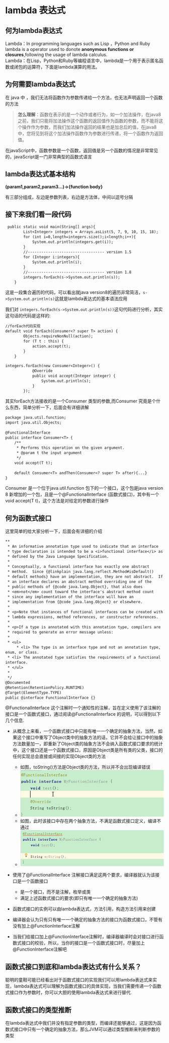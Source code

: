 # lambda 表达式
## 何为lambda表达式
Lambda：In programming languages such as Lisp ，Python and Ruby lambda is a operator used to donote **anonymous functions or closures**,following the usage of lambda calculus.  
Lambda：在Lisp，Python和Ruby等编程语言中，lambda是一个用于表示匿名函数或闭包的运算符，下面是lambda演算的用法。

## 为何需要lambda表达式

在 java 中 ，我们无法将函数作为参数传递给一个方法，也无法声明返回一个函数的方法

>  **怎么理解**：函数在表示的是一个动作或者行为，如一个加法操作，在java8之前，我们只能将加法操作这个函数的返回值作为函数的参数，而不能将这个操作作为参数，而我们加法操作返回的结果也是加总后的值，在java8中，您将见到将这个加法操作函数作为参数进行传递，将一个函数作为返回值。

在javaScript中，函数参数是一个函数，返回值是另一个函数的情况是非常常见的，javaScript是一门非常典型的函数式语言

## lambda表达式基本结构

**(param1,param2,param3...)->{function body}**

有三部分组成，左边是参数列表，右边是方法体，中间以逗号分隔

## 接下来我们看一段代码

```
 public static void main(String[] args){
        List<Integer> integers = Arrays.asList(5, 7, 9, 10, 15, 18);
        for (int i=0,length=integers.size();i<length;i++){
            System.out.println(integers.get(i));
        }
        //---------------------------------- version 1.5
        for (Integer i:integers){
            System.out.println(i);
        }
        //---------------------------------- version 1.8
        integers.forEach(s->System.out.println(s));
    }
```

这是一段集合遍历的代码，可以看出就java version8的遍历非常简洁，`s->System.out.println(s)`这就是lambda表达式的基本语法应用  

我们对  `integers.forEach(s->System.out.println(s))`这句代码进行分析，其实这句话的代码是这样的:

```
//forEach代码实现
default void forEach(Consumer<? super T> action) {
        Objects.requireNonNull(action);
        for (T t : this) {
            action.accept(t);
        }
    }
```

```
integers.forEach(new Consumer<Integer>() {
            @Override
            public void accept(Integer integer) {
                System.out.println(s);
            }
        });
```

其实forEach方法接收的是一个Consumer 类型的参数,而Consumer 究竟是个什么东西，简单分析一下，后面会有详细讲解

```
package java.util.function;
import java.util.Objects;

@FunctionalInterface
public interface Consumer<T> {
    /**
     * Performs this operation on the given argument.
     * @param t the input argument
     */
    void accept(T t);
    
	default Consumer<T> andThen(Consumer<? super T> after){...} 
}
```

Consumer 是一个位于java.util.function 包下的一个接口，这个包是java version 8 新增加的一个包，且是一个@FunctionalInterface (函数式接口)，其中有一个void accept(T t)，这个方法是对给定的参数进行操作

## 何为函数式接口

这里简单的给大家分析一下，后面会有详细的介绍

```
**
 * An informative annotation type used to indicate that an interface
 * type declaration is intended to be a <i>functional interface</i> as
 * defined by the Java Language Specification.
 *
 * Conceptually, a functional interface has exactly one abstract
 * method.  Since {@linkplain java.lang.reflect.Method#isDefault()
 * default methods} have an implementation, they are not abstract.  If
 * an interface declares an abstract method overriding one of the
 * public methods of {@code java.lang.Object}, that also does
 * <em>not</em> count toward the interface's abstract method count
 * since any implementation of the interface will have an
 * implementation from {@code java.lang.Object} or elsewhere.
 *
 * <p>Note that instances of functional interfaces can be created with
 * lambda expressions, method references, or constructor references.
 *
 * <p>If a type is annotated with this annotation type, compilers are
 * required to generate an error message unless:
 *
 * <ul>
     * <li> The type is an interface type and not an annotation type, enum, or class.
 * <li> The annotated type satisfies the requirements of a functional interface.
 * </ul>
 *
 */
@Documented
@Retention(RetentionPolicy.RUNTIME)
@Target(ElementType.TYPE)
public @interface FunctionalInterface {}
```

@FunctionalInterface 这个注解时一个通知性的注解，旨在定义使用了该注解的接口是一个函数式接口，通过阅读@FunctionalInterface 的说明，可以得到以下几个信息.

- 从概念上来看，一个函数式接口中只能有唯一一个确定的抽象方法，当然，如果这个接口中重写了Object类中的抽象方法的话，它并不会给让接口中的抽象方法数量加一，即重新了Object类的抽象方法不会纳入函数式接口要求的统计中，这个接口还是一个函数式接口，原因是Object类是所有类的父类，接口的任何实现总会直接或间接的实现Object类的方法
  - 如图，toString()方法是Object类的方法，所以并不会出现编译错误
  - ![lambda01](./lambda01.png)
  - 如图，此时该接口中存在两个抽象方法，不满足函数式接口定义，编译不通过
  - ![lambda02](./lambda02.png)

- 使用了@FunctionalInterface 注解接口满足这两个要求，编译器就认为该接口是一个函数接口
  - 是一个接口，而不是注解，枚举或类
  - 满足上述函数式接口的要求(即只有唯一一个确定的抽象方法)

- 函数式接口的实例可以由lambda表达式，方法引用，构造方法引用来创建

- 编译器会认为只有只有唯一一个确定的抽象方法的接口为函数式接口，不管有没有加上@FunctionInterface注解

- 当我们给接口加上@FunctionInterface注解时，编译器编译时会对接口进行函数式接口的校验，所以，当你的接口是一个函数式接口时，尽量加上@FunctionInterface注解吧

## 函数式接口到底和lambda表达式有什么关系？

聪明的童鞋可能已经看出对于函数式接口的实现我们可以用lambda表达式来实现，lambda表达式可以理解为函数式接口的具体实现，当我们需要传递一个函数式接口作为参数时，你可以大胆的使用lambda表达式来进行替代.

## 函数式接口的类型推断

在lambda表达式中我们并没有指定参数的类型，而编译还能够通过，这是因为函数式接口中只有一个确定的抽象方法，那么JVM可以通过类型推断来判断参数的类型








